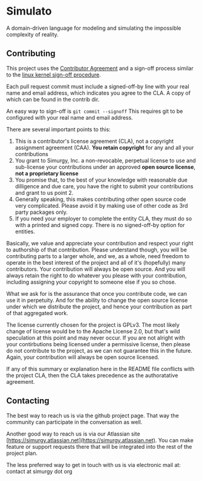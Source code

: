 
**Simulato**
============

A domain-driven language for modeling and simulating the impossible complexity of reality.

## Contributing
This project uses the [Contributor Agreement](http://contributoragreements.org/) and a sign-off process similar to the [linux kernel sign-off procedure](https://www.kernel.org/doc/Documentation/SubmittingPatches).

Each pull request commit must include a signed-off-by line with your real name and email address, which indicates you agree to the CLA. A copy of which can be found in the contrib dir.

An easy way to sign-off is `git commit --signoff`  This requires git to be configured with your real name and email address.

There are several important points to this:

1. This is a contributor's license agreement (CLA), not a copyright assignment agreement (CAA). **You retain copyright** for any and all your contributions
2. You grant to Simurgy, Inc. a non-revocable, perpetual license to use and sub-license your contributions under an approved **open source license**, **not a proprietary license**
3. You promise that, to the best of your knowledge with reasonable due dilligence and due care, you have the right to submit your contributions and grant to us point 2.
4. Generally speaking, this makes contributing other open source code very complicated. Please avoid it by making use of other code as 3rd party packages only.
5. If you need your employer to complete the entity CLA, they must do so with a printed and signed copy. There is no signed-off-by option for entities.

Basically, we value and appreciate your contribution and respect your right to authorship of that contribution. Please understand though, you will be contributing parts to a larger whole, and we, as a whole, need freedom to operate in the best interest of the project and all of it's (hopefully) many contributors. Your contribution will always be open source. And you will always retain the right to do whatever you please with your contribution, including assigning your copyright to someone else if you so chose.

What we ask for is the assurance that once you contribute code, we can use it in perpetuity. And for the ability to change the open source license under which we distribute the project, and hence your contribution as part of that aggregated work.

The license currently chosen for the project is GPLv3. The most likely change of license would be to the Apache License 2.0, but that's wild speculation at this point and may never occur. If you are not alright with your contirbutions being licensed under a permissive license, then please do not contribute to the project, as we can not guarantee this in the future. Again, your contribution will always be open source licensed.

If any of this summary or explanation here in the README file conflicts with the project CLA, then the CLA takes precedence as the authoratative agreement.

## Contacting
The best way to reach us is via the github project page. That way the community can participate in the conversation as well.

Another good way to reach us is via our Atlassian site [https://simurgy.atlassian.net](https://simurgy.atlassian.net). You can make feature or support requests there that will be integrated into the rest of the project plan.

The less preferred way to get in touch with us is via electronic mail at: contact at simurgy dot org
